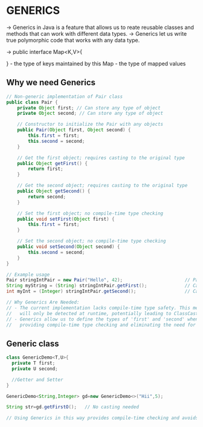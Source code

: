 # GENERICS

-> Generics in Java is a feature that allows us to reate reusable classes and methods that can work with different data types.
-> Generics let us write true polymorphic code that works with any data type.

-> public interface Map<K,V>{

  }
  <K> - the type of keys maintained by this Map
  <V> - the type of mapped values

## Why we need Generics

```java
// Non-generic implementation of Pair class
public class Pair {
    private Object first; // Can store any type of object
    private Object second; // Can store any type of object

    // Constructor to initialize the Pair with any objects
    public Pair(Object first, Object second) {
        this.first = first;
        this.second = second;
    }

    // Get the first object; requires casting to the original type
    public Object getFirst() {
        return first;
    }

    // Get the second object; requires casting to the original type
    public Object getSecond() {
        return second;
    }

    // Set the first object; no compile-time type checking
    public void setFirst(Object first) {
        this.first = first;
    }

    // Set the second object; no compile-time type checking
    public void setSecond(Object second) {
        this.second = second;
    }
}

// Example usage
Pair stringIntPair = new Pair("Hello", 42);                       // Pair can hold different types of values
String myString = (String) stringIntPair.getFirst();              // Casting required, can lead to runtime errors
int myInt = (Integer) stringIntPair.getSecond();                  // Casting required, can lead to runtime errors

// Why Generics Are Needed:
// - The current implementation lacks compile-time type safety. This means incorrect assignments or casts 
//   will only be detected at runtime, potentially leading to ClassCastException.
// - Generics allow us to define the types of 'first' and 'second' when creating a Pair object, 
//   providing compile-time type checking and eliminating the need for explicit casting.


```

## Generic class

```java
class GenericDemo<T,U>{
  private T first;
  private U second;

  //Getter and Setter
}

GenericDemo<String,Integer> gd=new GenericDemo<>("Hii",5);

String str=gd.getFirstO();   // No casting needed

// Using Generics in this way provides compile-time checking and avoids need for explicit casting.

```

